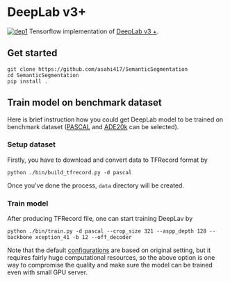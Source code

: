 # DeepLab v3+
[![dep1](https://img.shields.io/badge/Tensorflow-1.3+-blue.svg)](https://www.tensorflow.org/)
Tensorflow implementation of [DeepLab v3 +](http://openaccess.thecvf.com/content_ECCV_2018/papers/Liang-Chieh_Chen_Encoder-Decoder_with_Atrous_ECCV_2018_paper.pdf).
  

## Get started

```
git clone https://github.com/asahi417/SemanticSegmentation
cd SemanticSegmentation
pip install .
```

## Train model on benchmark dataset
Here is brief instruction how you could get DeepLab model to be trained on benchmark dataset
([PASCAL](http://host.robots.ox.ac.uk/pascal/VOC/voc2012/) and [ADE20k](https://groups.csail.mit.edu/vision/datasets/ADE20K/) can be selected).  

### Setup dataset 
Firstly, you have to download and convert data to TFRecord format by

```
python ./bin/build_tfrecord.py -d pascal
```      
 
Once you've done the process, `data` directory will be created.

### Train model
After producing TFRecord file, one can start training DeepLav by 

```
python ./bin/train.py -d pascal --crop_size 321 --aspp_depth 128 --backbone xception_41 -b 12 --off_decoder
```

Note that the default [configurations](./deep_semantic_segmentation/parameter_manager/deeplab/pascal.py) are based on original 
setting, but it requires fairly huge computational resources, so the above option is one way
to compromise the quality and make sure the model can be trained even with small GPU server.
   
 
 


